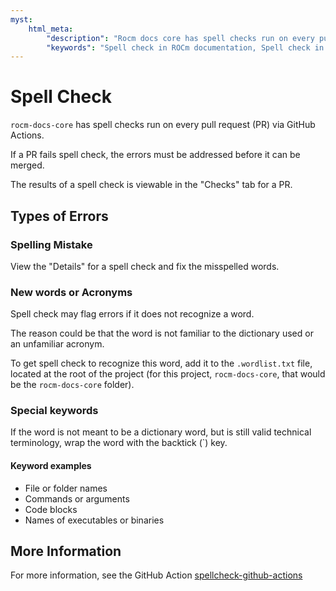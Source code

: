 ```yaml
---
myst:
    html_meta:
        "description": "Rocm docs core has spell checks run on every pull request"
        "keywords": "Spell check in ROCm documentation, Spell check in ROCm docs core, ROCm docs core user guide"
---
```


# Spell Check

`rocm-docs-core` has spell checks run on every pull request (PR) via GitHub Actions.

If a PR fails spell check, the errors must be addressed before it can be merged.

The results of a spell check is viewable in the "Checks" tab for a PR.

## Types of Errors

### Spelling Mistake

View the "Details" for a spell check and fix the misspelled words.

### New words or Acronyms

Spell check may flag errors if it does not recognize a word.

The reason could be that the word is not familiar to the dictionary used
or an unfamiliar acronym.

To get spell check to recognize this word, add it to the `.wordlist.txt` file,
located at the root of the project (for this project, `rocm-docs-core`,
that would be the `rocm-docs-core` folder).

### Special keywords

If the word is not meant to be a dictionary word, but is still valid
technical terminology, wrap the word with the backtick (`) key.

#### Keyword examples

- File or folder names
- Commands or arguments
- Code blocks
- Names of executables or binaries

## More Information

For more information, see the GitHub Action
[spellcheck-github-actions](https://github.com/rojopolis/spellcheck-github-actions)
